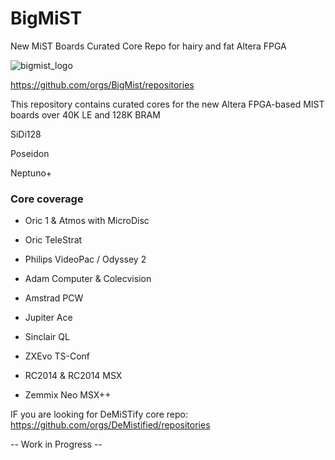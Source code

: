 # BigMiST
New MiST Boards Curated Core Repo for hairy and fat Altera FPGA

![bigmist_logo](https://github.com/user-attachments/assets/b354f360-3ef4-464c-86f2-f75a58fa8ab7)

https://github.com/orgs/BigMist/repositories

This repository contains curated cores for the new Altera FPGA-based MIST boards over 40K LE and 128K BRAM

SiDi128

Poseidon

Neptuno+






### Core coverage

- Oric 1 & Atmos with MicroDisc

- Oric TeleStrat

- Philips VideoPac / Odyssey 2

- Adam Computer & Colecvision

- Amstrad PCW

- Jupiter Ace

- Sinclair QL 

- ZXEvo TS-Conf

- RC2014 & RC2014 MSX

- Zemmix Neo MSX++





IF you are looking for DeMiSTify core repo: https://github.com/orgs/DeMistified/repositories

-- Work in Progress --
